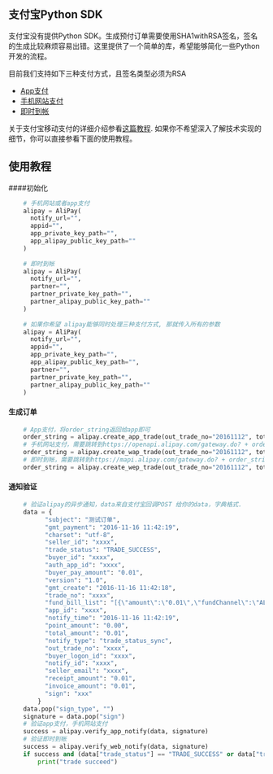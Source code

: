 ##  支付宝Python SDK

支付宝没有提供Python SDK。生成预付订单需要使用SHA1withRSA签名，签名的生成比较麻烦容易出错。这里提供了一个简单的库，希望能够简化一些Python开发的流程。

目前我们支持如下三种支付方式，且签名类型必须为RSA
* [App支付](https://doc.open.alipay.com/docs/doc.htm?treeId=193&articleId=105051&docType=1)
* [手机网站支付](https://doc.open.alipay.com/docs/doc.htm?treeId=193&articleId=105288&docType=1)
* [即时到帐](https://doc.open.alipay.com/doc2/detail?treeId=62&articleId=103566&docType=1)

关于支付宝移动支付的详细介绍参看[这篇教程](https://ifconfiger.com/page/app-alipay-with-python). 如果你不希望深入了解技术实现的细节，你可以直接参看下面的使用教程。

## 使用教程
####初始化
```Python
    # 手机网站或者app支付
    alipay = AliPay(
      notify_url="", 
      appid="",
      app_private_key_path="", 
      app_alipay_public_key_path=""
    )
	
	# 即时到帐
	alipay = AliPay(
      notify_url="", 
      partner="",
      partner_private_key_path="", 
      partner_alipay_public_key_path=""
    )
	
	# 如果你希望 alipay能够同时处理三种支付方式, 那就传入所有的参数
	alipay = AliPay(
      notify_url="", 
	  appid="",
      app_private_key_path="",
      app_alipay_public_key_path="",
      partner="",
      partner_private_key_path="", 
      partner_alipay_public_key_path=""
    )
```
	
#### 生成订单
```Python
	# App支付，将order_string返回给app即可
	order_string = alipay.create_app_trade(out_trade_no="20161112", total_amount="0.01", subject="测试订单")
	# 手机网站支付，需要跳转到https://openapi.alipay.com/gateway.do? + order_string
	order_string = alipay.create_wap_trade(out_trade_no="20161112", total_amount="0.01", subject="测试订单", return_url="")
	# 即时到帐，需要跳转到https://mapi.alipay.com/gateway.do? + order_string
	order_string = alipay.create_wep_trade(out_trade_no="20161112", total_amount="0.01", subject="测试订单", return_url="")
```
#### 通知验证
```Python
	# 验证alipay的异步通知，data来自支付宝回调POST 给你的data，字典格式.
	data = {
          "subject": "测试订单",
          "gmt_payment": "2016-11-16 11:42:19",
          "charset": "utf-8",
          "seller_id": "xxxx",
          "trade_status": "TRADE_SUCCESS",
          "buyer_id": "xxxx",
          "auth_app_id": "xxxx",
          "buyer_pay_amount": "0.01",
          "version": "1.0",
          "gmt_create": "2016-11-16 11:42:18",
          "trade_no": "xxxx",
          "fund_bill_list": "[{\"amount\":\"0.01\",\"fundChannel\":\"ALIPAYACCOUNT\"}]",
          "app_id": "xxxx",
          "notify_time": "2016-11-16 11:42:19",
          "point_amount": "0.00",
          "total_amount": "0.01",
          "notify_type": "trade_status_sync",
          "out_trade_no": "xxxx",
          "buyer_logon_id": "xxxx",
          "notify_id": "xxxx",
          "seller_email": "xxxx",
          "receipt_amount": "0.01",
          "invoice_amount": "0.01",
          "sign": "xxx"
        }
	data.pop("sign_type", "")
    signature = data.pop("sign")
	# 验证app支付，手机网站支付
	success = alipay.verify_app_notify(data, signature)
	# 验证即时到帐
	success = alipay.verify_web_notify(data, signature)
	if success and (data["trade_status"] == "TRADE_SUCCESS" or data["trade_status"] == "TRADE_FINISHED" ):
		print("trade succeed")
```

